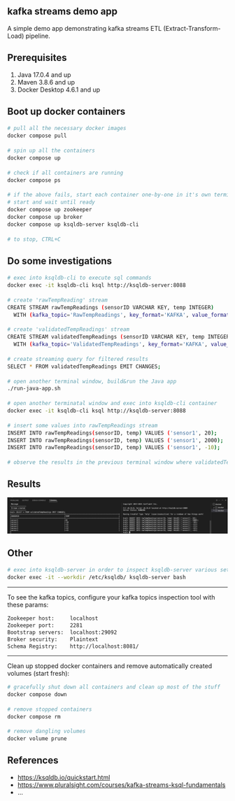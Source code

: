 kafka streams demo app
----------------------

A simple demo app demonstrating kafka streams ETL (Extract-Transform-Load) pipeline.



Prerequisites
-------------

1. Java 17.0.4 and up
1. Maven 3.8.6 and up
1. Docker Desktop 4.6.1 and up



Boot up docker containers
-------------------------

```bash
# pull all the necessary docker images
docker compose pull

# spin up all the containers
docker compose up

# check if all containers are running
docker compose ps

# if the above fails, start each container one-by-one in it's own terminal window
# start and wait until ready
docker compose up zookeeper
docker compose up broker
docker compose up ksqldb-server ksqldb-cli

# to stop, CTRL+C
```



Do some investigations
----------------------

```bash
# exec into ksqldb-cli to execute sql commands
docker exec -it ksqldb-cli ksql http://ksqldb-server:8088

# create 'rawTempReading' stream
CREATE STREAM rawTempReadings (sensorID VARCHAR KEY, temp INTEGER)
  WITH (kafka_topic='RawTempReadings', key_format='KAFKA', value_format='KAFKA', partitions=1);

# create 'validatedTempReadings' stream
CREATE STREAM validatedTempReadings (sensorID VARCHAR KEY, temp INTEGER)
  WITH (kafka_topic='ValidatedTempReadings', key_format='KAFKA', value_format='KAFKA', partitions=1);

# create streaming query for filtered results
SELECT * FROM validatedTempReadings EMIT CHANGES;

# open another terminal window, build&run the Java app
./run-java-app.sh

# open another terminatal window and exec into ksqldb-cli container
docker exec -it ksqldb-cli ksql http://ksqldb-server:8088

# insert some values into rawTempReadings stream
INSERT INTO rawTempReadings(sensorID, temp) VALUES ('sensor1', 20);
INSERT INTO rawTempReadings(sensorID, temp) VALUES ('sensor1', 2000);
INSERT INTO rawTempReadings(sensorID, temp) VALUES ('sensor1', -10);

# observe the results in the previous terminal window where validatedTempReadings are emitted

```



Results
-------

![results](/results/streams01.png)



Other
-----

```bash
# exec into ksqldb-server in order to inspect ksqldb-server various setting files
docker exec -it --workdir /etc/ksqldb/ ksqldb-server bash
```

---

To see the kafka topics, configure your kafka topics inspection tool with these params:
```
Zookeeper host:     localhost
Zookeeper port:     2281
Bootstrap servers:  localhost:29092
Broker security:    Plaintext
Schema Registry:    http://localhost:8081/
```

---

Clean up stopped docker containers and remove automatically created volumes (start fresh):
```bash
# gracefully shut down all containers and clean up most of the stuff
docker compose down

# remove stopped containers
docker compose rm

# remove dangling volumes
docker volume prune
```



References
----------

* https://ksqldb.io/quickstart.html
* https://www.pluralsight.com/courses/kafka-streams-ksql-fundamentals
* ...
